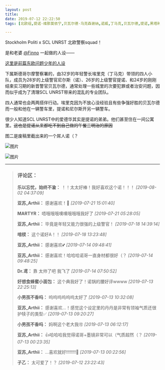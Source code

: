 ```yaml
---
layout: post
title: 
date: 2019-07-12 22:22:50
tags: [北欧组,提诺·维那莫依宁,贝瓦尔德·乌克森谢纳,诺威,丁马克,贝瓦尔德,提诺,黑塔利亚,APH]

---
```

Stockholm Politi x SCL UNRST 北欧警察squad！

是和老婆 [@Finno](http://www.lofter.com/mentionredirect.do?blogId=491464085) 一起做的人设——

[这里是前篇东欧问题少年的人设](http://arthliams.lofter.com/post/211e06_1c619b01f)  

下属斯德哥尔摩警察署的，由32岁的年轻警长埃里克（丁马克）带领的四人小队，成员为28岁的上级警官尼尔斯（诺）、26岁的上级警官提诺、和24岁的刚刚结束实习期的新晋警官贝瓦尔德，通常处理一些城里的次要犯罪或者治安问题，因而似乎成为了清理SCL UNRST带来的混乱的专业团队。

四人通常也会两两搭伴行动。埃里克因为不放心没经验且有些争强好胜的贝瓦尔德而一般和他在一辆警车里，提诺和尼尔斯开另一辆警车。

很少人知道SCL UNRST中的爱德华其实是提诺的弟弟。他们甚至住在一间公寓里。<span style="text-decoration:line-through;">这也是提诺从来都吃不到自己做的午餐三明治的原因</span>

图二是废稿里截出来的一个屌人诺（？


![图片](./img/ang4SjhuSGNnSFpYZURaMzB6TDBNYUxRZHlPUHhRT3lELzlSSmhzdjMzUy9ycjFoWmpsaFZ3PT0.jpg)

![图片](./img/ang4SjhuSGNnSFpYZURaMzB6TDBNVW1WV21qc05VekdJY2V2UVQ4VVZMTFBsc2g4c1M1VWlBPT0.jpg)


---
> ### 评论区：
>**乐以忘忧，始终不渝：** ！！太太好棒！我好喜欢这个诺！！！  *[2019-08-02 04:37:09]*
>
>**亚苏_Arthii：** 感谢喜欢！💖  *[2019-07-21 15:01:40]*
>
>**MARTYR：** 唔哦哦哦噢噢哦哦哦我好了  *[2019-07-21 05:28:05]*
>
>**亚苏_Arthii：** 毕竟是年轻又能力很强的上级警官！  *[2019-07-18 14:39:14]*
>
>**喑棂：** 这个诺好A！！  *[2019-07-18 13:23:48]*
>
>**亚苏_Arthii：** 感谢喜欢💕  *[2019-07-14 09:48:41]*
>
>**亚苏_Arthii：** 感谢喜欢！哈哈哈诺哥一直身材都很好（？  *[2019-07-14 09:48:25]*
>
>**Dr.鸢：** 靠 太帅了吧 我飞了  *[2019-07-14 07:50:52]*
>
>**好想食蜂蜜小面包：** 这个典我好了！诺锅的腰好评wwww  *[2019-07-13 22:25:13]*
>
>**小男孩不香吗：** 呜呜呜呜呜呜太好了  *[2019-07-13 10:32:08]*
>
>**亚苏_Arthii：** 感谢喜欢…！感觉这个设定里的丹丹是非常有领袖气质还很护犊子的类型✅  *[2019-07-13 09:20:27]*
>
>**小男孩不香吗：** 妈啊这个老大我🉑️  *[2019-07-13 06:12:17]*
>
>**亚苏_Arthii：** 👍哈哈哈我觉得诺哥+墨镜非常可以（气质超然（？  *[2019-07-13 00:23:35]*
>
>**亚苏_Arthii：** …喜欢就好!!!!!!!!🙈  *[2019-07-13 00:22:56]*
>
>**子乙：** 太可爱了！？  *[2019-07-12 23:22:43]*
>
>